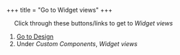 +++
title = "Go to Widget views"
+++

&emsp; Click through these buttons/links to get to *Widget views*

1. [Go to Design](./to_design.md)
2. Under *Custom Components*, *Widget views*
